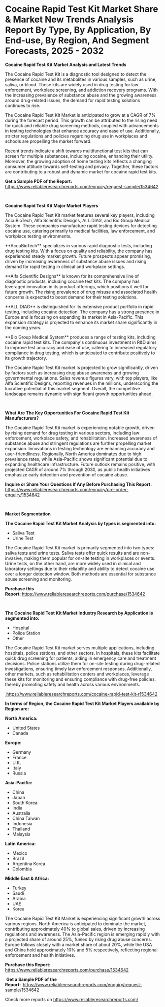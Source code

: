 <p><h1>Cocaine Rapid Test Kit Market Share & Market New Trends Analysis Report By Type, By Application, By End-use, By Region, And Segment Forecasts, 2025 - 2032</h1></p><p><strong>Cocaine Rapid Test Kit Market Analysis and Latest Trends</strong></p>
<p><p>The Cocaine Rapid Test Kit is a diagnostic tool designed to detect the presence of cocaine and its metabolites in various samples, such as urine, saliva, or blood. These kits are widely used in drug testing for law enforcement, workplace screening, and addiction recovery programs. With the increasing prevalence of substance abuse and the growing awareness around drug-related issues, the demand for rapid testing solutions continues to rise.</p><p>The Cocaine Rapid Test Kit Market is anticipated to grow at a CAGR of 7% during the forecast period. This growth can be attributed to the rising need for quick and reliable drug screening methods, coupled with advancements in testing technologies that enhance accuracy and ease of use. Additionally, stricter regulations and policies regarding drug use in workplaces and schools are propelling the market forward.</p><p>Recent trends indicate a shift towards multifunctional test kits that can screen for multiple substances, including cocaine, enhancing their utility. Moreover, the growing adoption of home testing kits reflects a changing consumer attitude towards self-testing and privacy. Together, these factors are contributing to a robust and dynamic market for cocaine rapid test kits.</p></p>
<p><strong>Get a Sample PDF of the Report:&nbsp;</strong> <a href="https://www.reliableresearchreports.com/enquiry/request-sample/1534642?utm_campaign=3315&utm_medium=2&utm_source=Github&utm_content=ia&utm_term=09032025&utm_id=cocaine-rapid-test-kit">https://www.reliableresearchreports.com/enquiry/request-sample/1534642</a></p>
<p>&nbsp;</p>
<p><strong>Cocaine Rapid Test Kit Major Market Players</strong></p>
<p><p>The Cocaine Rapid Test Kit market features several key players, including AccuBioTech, Alfa Scientific Designs, ALL.DIAG, and Bio Group Medical System. These companies manufacture rapid testing devices for detecting cocaine use, catering primarily to medical facilities, law enforcement, and workplace testing environments.</p><p>**AccuBioTech** specializes in various rapid diagnostic tests, including drug testing kits. With a focus on quality and reliability, the company has experienced steady market growth. Future prospects appear promising, driven by increasing awareness of substance abuse issues and rising demand for rapid testing in clinical and workplace settings.</p><p>**Alfa Scientific Designs** is known for its comprehensive line of diagnostic products, including cocaine test kits. The company has leveraged innovation in its product offerings, which positions it well for future growth. The rising prevalence of drug misuse and associated health concerns is expected to boost demand for their testing solutions.</p><p>**ALL.DIAG** is distinguished for its extensive product portfolio in rapid testing, including cocaine detection. The company has a strong presence in Europe and is focusing on expanding its market in Asia-Pacific. This expansion strategy is projected to enhance its market share significantly in the coming years.</p><p>**Bio Group Medical System** produces a range of testing kits, including cocaine rapid test kits. The company's continuous investment in R&D aims to improve test accuracy and ease of use, catering to increased regulatory compliance in drug testing, which is anticipated to contribute positively to its growth trajectory.</p><p>The Cocaine Rapid Test Kit market is projected to grow significantly, driven by factors such as increasing drug abuse awareness and growing governmental regulations. Sales revenue figures vary, with top players, like Alfa Scientific Designs, reporting revenues in the millions, underscoring the lucrative potential of this market segment. Overall, the competitive landscape remains dynamic with significant growth opportunities ahead.</p></p>
<p>&nbsp;</p>
<p><strong>What Are The Key Opportunities For Cocaine Rapid Test Kit Manufacturers?</strong></p>
<p><p>The Cocaine Rapid Test Kit market is experiencing notable growth, driven by rising demand for drug testing in various sectors, including law enforcement, workplace safety, and rehabilitation. Increased awareness of substance abuse and stringent regulations are further propelling market expansion. Innovations in testing technology are enhancing accuracy and user-friendliness. Regionally, North America dominates due to high prevalence rates, while Asia-Pacific shows significant potential due to expanding healthcare infrastructure. Future outlook remains positive, with projected CAGR of around 7% through 2030, as public health initiatives emphasize early detection and prevention of cocaine abuse.</p></p>
<p><strong>Inquire or Share Your Questions If Any Before Purchasing This Report:</strong> <a href="https://www.reliableresearchreports.com/enquiry/pre-order-enquiry/1534642?utm_campaign=3315&utm_medium=2&utm_source=Github&utm_content=ia&utm_term=09032025&utm_id=cocaine-rapid-test-kit">https://www.reliableresearchreports.com/enquiry/pre-order-enquiry/1534642</a></p>
<p>&nbsp;</p>
<p><strong>Market Segmentation</strong></p>
<p><strong>The Cocaine Rapid Test Kit Market Analysis by types is segmented into:</strong></p>
<p><ul><li>Saliva Test</li><li>Urine Test</li></ul></p>
<p><p>The Cocaine Rapid Test Kit market is primarily segmented into two types: saliva tests and urine tests. Saliva tests offer quick results and are non-invasive, making them popular for on-site testing in workplaces or events. Urine tests, on the other hand, are more widely used in clinical and laboratory settings due to their reliability and ability to detect cocaine use over a longer detection window. Both methods are essential for substance abuse screening and monitoring.</p></p>
<p><strong>Purchase this Report:&nbsp;</strong><a href="https://www.reliableresearchreports.com/purchase/1534642?utm_campaign=3315&utm_medium=2&utm_source=Github&utm_content=ia&utm_term=09032025&utm_id=cocaine-rapid-test-kit">https://www.reliableresearchreports.com/purchase/1534642</a></p>
<p>&nbsp;</p>
<p><strong>The Cocaine Rapid Test Kit Market Industry Research by Application is segmented into:</strong></p>
<p><ul><li>Hospital</li><li>Police Station</li><li>Other</li></ul></p>
<p><p>The Cocaine Rapid Test Kit market serves multiple applications, including hospitals, police stations, and other sectors. In hospitals, these kits facilitate quick drug screening for patients, aiding in emergency care and treatment decisions. Police stations utilize them for on-site testing during drug-related investigations, ensuring timely law enforcement responses. Additionally, other markets, such as rehabilitation centers and workplaces, leverage these kits for monitoring and ensuring compliance with drug-free policies, thereby promoting safety and health across various environments.</p></p>
<p><a href="https://www.reliableresearchreports.com/cocaine-rapid-test-kit-r1534642?utm_campaign=3315&utm_medium=2&utm_source=Github&utm_content=ia&utm_term=09032025&utm_id=cocaine-rapid-test-kit">&nbsp;https://www.reliableresearchreports.com/cocaine-rapid-test-kit-r1534642</a></p>
<p><strong>In terms of Region, the Cocaine Rapid Test Kit Market Players available by Region are:</strong></p>
<p>
    <p> <strong> North America: </strong>
        <ul>
            <li>United States</li>
            <li>Canada</li>
        </ul>
        </p> 
    <p> <strong> Europe: </strong>
        <ul>
            <li>Germany</li>
            <li>France</li>
            <li>U.K.</li>
            <li>Italy</li>
            <li>Russia</li>
        </ul>
        </p> 
    <p> <strong> Asia-Pacific: </strong>
        <ul>
            <li>China</li>
            <li>Japan</li>
            <li>South Korea</li>
            <li>India</li>
            <li>Australia</li>
            <li>China Taiwan</li>
            <li>Indonesia</li>
            <li>Thailand</li>
            <li>Malaysia</li>
        </ul>
        </p> 
    <p> <strong> Latin America: </strong>
        <ul>
            <li>Mexico</li>
            <li>Brazil</li>
            <li>Argentina Korea</li>
            <li>Colombia</li>
        </ul>
        </p> 
    <p> <strong> Middle East & Africa: </strong>
        <ul>
            <li>Turkey</li>
            <li>Saudi</li>
            <li>Arabia</li>
            <li>UAE</li>
            <li>Korea</li>
        </ul>
    </p>
    </p>
<p><p>The Cocaine Rapid Test Kit Market is experiencing significant growth across various regions. North America is anticipated to dominate the market, contributing approximately 40% to global sales, driven by increasing regulations and awareness. The Asia-Pacific region is emerging rapidly with a projected share of around 25%, fueled by rising drug abuse concerns. Europe follows closely with a market share of about 20%, while the USA and China hold approximately 10% and 5% respectively, reflecting regional enforcement and health initiatives.</p></p>
<p><strong>Purchase this Report: </strong><a href="https://www.reliableresearchreports.com/purchase/1534642?utm_campaign=3315&utm_medium=2&utm_source=Github&utm_content=ia&utm_term=09032025&utm_id=cocaine-rapid-test-kit">https://www.reliableresearchreports.com/purchase/1534642</a></p>
<p>&nbsp;<strong>Get a Sample PDF of the Report:&nbsp;&nbsp;</strong><a href="https://www.reliableresearchreports.com/enquiry/request-sample/1534642?utm_campaign=3315&utm_medium=2&utm_source=Github&utm_content=ia&utm_term=09032025&utm_id=cocaine-rapid-test-kit">https://www.reliableresearchreports.com/enquiry/request-sample/1534642</a></p>
<p><strong></strong></p>
<p>Check more reports on <a href="https://www.reliableresearchreports.com/?utm_campaign=3315&utm_medium=2&utm_source=Github&utm_content=ia&utm_term=09032025&utm_id=cocaine-rapid-test-kit">https://www.reliableresearchreports.com/</a></p>